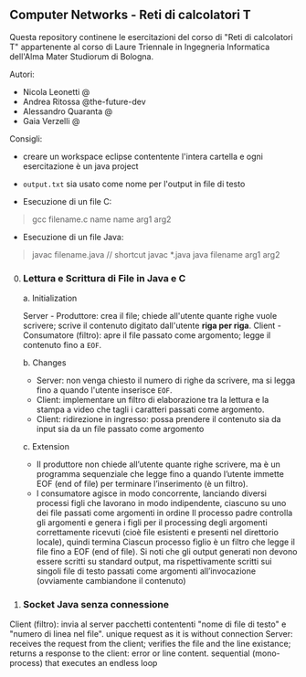 ## Computer Networks - Reti di calcolatori T
Questa repository continene le esercitazioni del corso di "Reti di calcolatori T" appartenente al corso di Laure Triennale in Ingegneria Informatica dell'Alma Mater Studiorum di Bologna.

Autori:
 - Nicola Leonetti @
 - Andrea Ritossa @the-future-dev
 - Alessandro Quaranta @
 - Gaia Verzelli @

Consigli:
 - creare un workspace eclipse contentente l'intera cartella e ogni esercitazione è un java project
 - `output.txt` sia usato come nome per l'output in file di testo

- Esecuzione di un file C:
> gcc filename.c name
> name arg1 arg2

- Esecuzione di un file Java:
> javac filename.java       // shortcut javac *.java
> java filename arg1 arg2

0. ### Lettura e Scrittura di File in Java e C
    a. Initialization

    Server - Produttore: crea il file; chiede all'utente quante righe vuole scrivere; scrive il contenuto digitato dall'utente **riga per riga**.
    Client - Consumatore (filtro): apre il file passato come argomento; legge il contenuto fino a `EOF`.

    b. Changes
    - Server: non venga chiesto il numero di righe da scrivere, ma si legga fino a quando l'utente inserisce `EOF`.
    - Client: implementare un filtro di elaborazione tra la lettura e la stampa a video che tagli i caratteri passati come argomento.
    - Client: ridirezione in ingresso:
        possa prendere il contenuto sia da input
        sia da un file passato come argomento

    c. Extension
    - Il produttore non chiede all’utente quante righe scrivere, ma è un programma sequenziale che legge fino a quando l’utente immette EOF (end of file) per terminare l’inserimento (è un filtro).
    - l consumatore agisce in modo concorrente, lanciando diversi processi figli che lavorano in modo indipendente, ciascuno su uno dei file passati come argomenti in ordine Il processo padre controlla gli argomenti e genera i figli per il processing degli argomenti correttamente ricevuti (cioè file esistenti e presenti nel direttorio locale), quindi termina Ciascun processo figlio è un filtro che legge il file fino a EOF (end of file). Si noti che gli output generati non devono essere scritti su standard output, ma rispettivamente scritti sui singoli file di testo passati come argomenti all’invocazione (ovviamente cambiandone il contenuto)

1. ### Socket Java senza connessione
Client (filtro): invia al server pacchetti contententi "nome di file di testo" e "numero di linea nel file".
    unique request as it is without connection
Server: receives the request from the client; verifies the file and the line existance; returns a response to the client: error or line content.
    sequential (mono-process) that executes an endless loop
